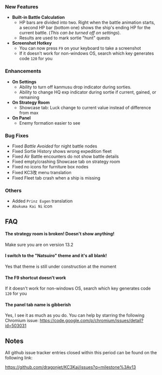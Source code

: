 ### New Features
* **Built-in Battle Calculation**
  * HP bars are divided into two. Right when the battle animation starts, a second HP bar (bottom one) shows the ship's ending HP for the current battle. (*This can be turned off on settings*).
  * Results are used to mark sortie "hunt" quests
* **Screenshot Hotkey**
  * You can now press `F9` on your keyboard to take a screenshot
  * If it doesn't work for non-windows OS, search which key generates code `120` for you

### Enhancements
* **On Settings**
  * Ability to turn off kanmusu drop indicator during sorties.
  * Ability to change HQ exp indicator during sortie if current, gained, or remaining
* **On Strategy Room**
  * Showcase tab: Luck change to current value instead of difference from max
* **On Panel**
  * Enemy formation easier to see

### Bug Fixes
* Fixed *Battle Avoided* for night battle nodes
* Fixed Sortie History shows wrong expedition fleet
* Fixed Air Battle encounters do not show battle details
* Fixed empty/crashing Showcase tab on strategy room
* Fixed no icons for furniture box nodes
* Fixed KC3改 menu translation
* Fixed Fleet tab crash when a ship is missing

### Others
* Added `Prinz Eugen` translation
* `Abukuma Kai Ni` icon

## FAQ
#### The strategy room is broken! Doesn't show anything!
Make sure you are on version 13.2

#### I switch to the "Natsuiro" theme and it's all blank!
Yes that theme is still under construction at the moment

#### The F9 shortcut doesn't work
If it doesn't work for non-windows OS, search which key generates code `120` for you

#### The panel tab name is gibberish
Yes, I see it as much as you do. You can help by starring the following Chromium issue:
https://code.google.com/p/chromium/issues/detail?id=503031


## Notes
All github issue tracker entries closed within this period can be found on the following link:

https://github.com/dragonjet/KC3Kai/issues?q=milestone%3Av13